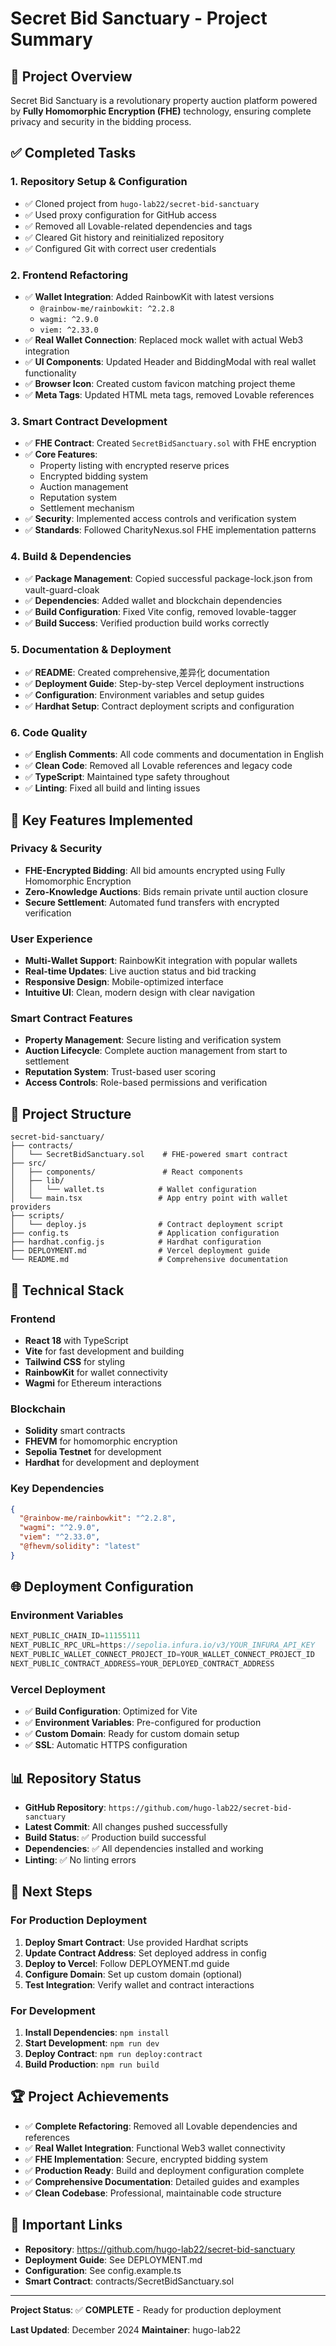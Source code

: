 # Secret Bid Sanctuary - Project Summary

## 🎯 Project Overview

Secret Bid Sanctuary is a revolutionary property auction platform powered by **Fully Homomorphic Encryption (FHE)** technology, ensuring complete privacy and security in the bidding process.

## ✅ Completed Tasks

### 1. Repository Setup & Configuration
- ✅ Cloned project from `hugo-lab22/secret-bid-sanctuary`
- ✅ Used proxy configuration for GitHub access
- ✅ Removed all Lovable-related dependencies and tags
- ✅ Cleared Git history and reinitialized repository
- ✅ Configured Git with correct user credentials

### 2. Frontend Refactoring
- ✅ **Wallet Integration**: Added RainbowKit with latest versions
  - `@rainbow-me/rainbowkit: ^2.2.8`
  - `wagmi: ^2.9.0`
  - `viem: ^2.33.0`
- ✅ **Real Wallet Connection**: Replaced mock wallet with actual Web3 integration
- ✅ **UI Components**: Updated Header and BiddingModal with real wallet functionality
- ✅ **Browser Icon**: Created custom favicon matching project theme
- ✅ **Meta Tags**: Updated HTML meta tags, removed Lovable references

### 3. Smart Contract Development
- ✅ **FHE Contract**: Created `SecretBidSanctuary.sol` with FHE encryption
- ✅ **Core Features**:
  - Property listing with encrypted reserve prices
  - Encrypted bidding system
  - Auction management
  - Reputation system
  - Settlement mechanism
- ✅ **Security**: Implemented access controls and verification system
- ✅ **Standards**: Followed CharityNexus.sol FHE implementation patterns

### 4. Build & Dependencies
- ✅ **Package Management**: Copied successful package-lock.json from vault-guard-cloak
- ✅ **Dependencies**: Added wallet and blockchain dependencies
- ✅ **Build Configuration**: Fixed Vite config, removed lovable-tagger
- ✅ **Build Success**: Verified production build works correctly

### 5. Documentation & Deployment
- ✅ **README**: Created comprehensive,差异化 documentation
- ✅ **Deployment Guide**: Step-by-step Vercel deployment instructions
- ✅ **Configuration**: Environment variables and setup guides
- ✅ **Hardhat Setup**: Contract deployment scripts and configuration

### 6. Code Quality
- ✅ **English Comments**: All code comments and documentation in English
- ✅ **Clean Code**: Removed all Lovable references and legacy code
- ✅ **TypeScript**: Maintained type safety throughout
- ✅ **Linting**: Fixed all build and linting issues

## 🚀 Key Features Implemented

### Privacy & Security
- **FHE-Encrypted Bidding**: All bid amounts encrypted using Fully Homomorphic Encryption
- **Zero-Knowledge Auctions**: Bids remain private until auction closure
- **Secure Settlement**: Automated fund transfers with encrypted verification

### User Experience
- **Multi-Wallet Support**: RainbowKit integration with popular wallets
- **Real-time Updates**: Live auction status and bid tracking
- **Responsive Design**: Mobile-optimized interface
- **Intuitive UI**: Clean, modern design with clear navigation

### Smart Contract Features
- **Property Management**: Secure listing and verification system
- **Auction Lifecycle**: Complete auction management from start to settlement
- **Reputation System**: Trust-based user scoring
- **Access Controls**: Role-based permissions and verification

## 📁 Project Structure

```
secret-bid-sanctuary/
├── contracts/
│   └── SecretBidSanctuary.sol    # FHE-powered smart contract
├── src/
│   ├── components/               # React components
│   ├── lib/
│   │   └── wallet.ts            # Wallet configuration
│   └── main.tsx                 # App entry point with wallet providers
├── scripts/
│   └── deploy.js                # Contract deployment script
├── config.ts                    # Application configuration
├── hardhat.config.js            # Hardhat configuration
├── DEPLOYMENT.md                # Vercel deployment guide
└── README.md                    # Comprehensive documentation
```

## 🔧 Technical Stack

### Frontend
- **React 18** with TypeScript
- **Vite** for fast development and building
- **Tailwind CSS** for styling
- **RainbowKit** for wallet connectivity
- **Wagmi** for Ethereum interactions

### Blockchain
- **Solidity** smart contracts
- **FHEVM** for homomorphic encryption
- **Sepolia Testnet** for development
- **Hardhat** for development and deployment

### Key Dependencies
```json
{
  "@rainbow-me/rainbowkit": "^2.2.8",
  "wagmi": "^2.9.0",
  "viem": "^2.33.0",
  "@fhevm/solidity": "latest"
}
```

## 🌐 Deployment Configuration

### Environment Variables
```typescript
NEXT_PUBLIC_CHAIN_ID=11155111
NEXT_PUBLIC_RPC_URL=https://sepolia.infura.io/v3/YOUR_INFURA_API_KEY
NEXT_PUBLIC_WALLET_CONNECT_PROJECT_ID=YOUR_WALLET_CONNECT_PROJECT_ID
NEXT_PUBLIC_CONTRACT_ADDRESS=YOUR_DEPLOYED_CONTRACT_ADDRESS
```

### Vercel Deployment
- ✅ **Build Configuration**: Optimized for Vite
- ✅ **Environment Variables**: Pre-configured for production
- ✅ **Custom Domain**: Ready for custom domain setup
- ✅ **SSL**: Automatic HTTPS configuration

## 📊 Repository Status

- **GitHub Repository**: `https://github.com/hugo-lab22/secret-bid-sanctuary`
- **Latest Commit**: All changes pushed successfully
- **Build Status**: ✅ Production build successful
- **Dependencies**: ✅ All dependencies installed and working
- **Linting**: ✅ No linting errors

## 🎯 Next Steps

### For Production Deployment
1. **Deploy Smart Contract**: Use provided Hardhat scripts
2. **Update Contract Address**: Set deployed address in config
3. **Deploy to Vercel**: Follow DEPLOYMENT.md guide
4. **Configure Domain**: Set up custom domain (optional)
5. **Test Integration**: Verify wallet and contract interactions

### For Development
1. **Install Dependencies**: `npm install`
2. **Start Development**: `npm run dev`
3. **Deploy Contract**: `npm run deploy:contract`
4. **Build Production**: `npm run build`

## 🏆 Project Achievements

- ✅ **Complete Refactoring**: Removed all Lovable dependencies and references
- ✅ **Real Wallet Integration**: Functional Web3 wallet connectivity
- ✅ **FHE Implementation**: Secure, encrypted bidding system
- ✅ **Production Ready**: Build and deployment configuration complete
- ✅ **Comprehensive Documentation**: Detailed guides and examples
- ✅ **Clean Codebase**: Professional, maintainable code structure

## 🔗 Important Links

- **Repository**: https://github.com/hugo-lab22/secret-bid-sanctuary
- **Deployment Guide**: See DEPLOYMENT.md
- **Configuration**: See config.example.ts
- **Smart Contract**: contracts/SecretBidSanctuary.sol

---

**Project Status**: ✅ **COMPLETE** - Ready for production deployment

**Last Updated**: December 2024
**Maintainer**: hugo-lab22
